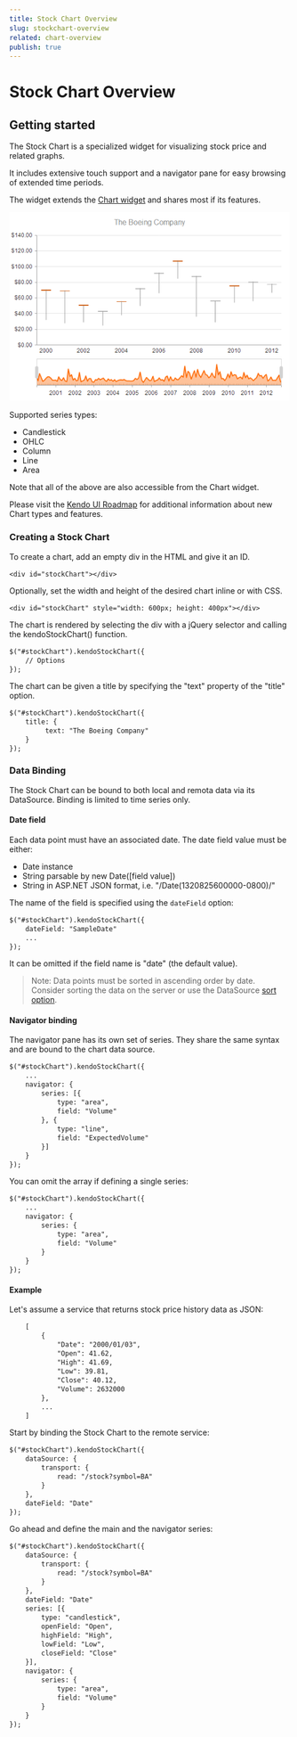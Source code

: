 ```yaml
---
title: Stock Chart Overview
slug: stockchart-overview
related: chart-overview
publish: true
---
```


# Stock Chart Overview

## Getting started

The Stock Chart is a specialized widget for visualizing stock price and related graphs.

It includes extensive touch support and a navigator pane for easy browsing of extended time periods.

The widget extends the [Chart widget](/getting-started/dataviz/chart) and shares most if its features. 

![Stock Chart](stock-chart.png)

Supported series types:

*   Candlestick
*   OHLC
*   Column
*   Line
*   Area

Note that all of the above are also accessible from the Chart widget.

Please visit the [Kendo UI Roadmap](http://www.kendoui.com/roadmap.aspx) for additional information about new Chart types and features.

### Creating a Stock Chart

To create a chart, add an empty div in the HTML and give it an ID.

    <div id="stockChart"></div>

Optionally, set the width and height of the desired chart inline or with CSS.

    <div id="stockChart" style="width: 600px; height: 400px"></div>

The chart is rendered by selecting the div with a jQuery selector and calling the kendoStockChart() function.

    $("#stockChart").kendoStockChart({
		// Options
    });

The chart can be given a title by specifying the "text" property of the "title" option.

    $("#stockChart").kendoStockChart({
        title: {
             text: "The Boeing Company"
        }
    });

### Data Binding

The Stock Chart can be bound to both local and remota data via its DataSource. Binding is limited to time series only.

#### Date field

Each data point must have an associated date. The date field value must be either:

* Date instance
* String parsable by new Date([field value])
* String in ASP.NET JSON format, i.e. "\/Date(1320825600000-0800)\/"

The name of the field is specified using the `dateField` option:

    $("#stockChart").kendoStockChart({
		dateField: "SampleDate"
		...
    });
	
It can be omitted if the field name is "date" (the default value).

> Note: Data points must be sorted in ascending order by date. Consider sorting the data on the server or use the DataSource [sort option](/api/framework/datasource#sort-array--objectdefault).

#### Navigator binding

The navigator pane has its own set of series. They share the same syntax and are bound to the chart data source.

    $("#stockChart").kendoStockChart({
		...
		navigator: {
	    	series: [{
     	   		type: "area",
     	   		field: "Volume"
			}, {
				type: "line",
				field: "ExpectedVolume"
			}]
		}
    });

You can omit the array if defining a single series:

    $("#stockChart").kendoStockChart({
		...
		navigator: {
	    	series: {
     	   		type: "area",
     	   		field: "Volume"
			}
		}
    });

#### Example

Let's assume a service that returns stock price history data as JSON:

		[
    		{
        		"Date": "2000/01/03",
        		"Open": 41.62,
        		"High": 41.69,
        		"Low": 39.81,
        		"Close": 40.12,
    			"Volume": 2632000
    		},
			...
		]

Start by binding the Stock Chart to the remote service:

    $("#stockChart").kendoStockChart({
		dataSource: {
			transport: {
				read: "/stock?symbol=BA"
   			}
		},
		dateField: "Date"
    });

Go ahead and define the main and the navigator series:

    $("#stockChart").kendoStockChart({
		dataSource: {
			transport: {
				read: "/stock?symbol=BA"
   			}
		},
		dateField: "Date"
		series: [{
    		type: "candlestick",
    		openField: "Open",
    		highField: "High",
    		lowField: "Low",
    		closeField: "Close"
		}],
		navigator: {
	    	series: {
     	   		type: "area",
     	   		field: "Volume"
			}
		}
    });

